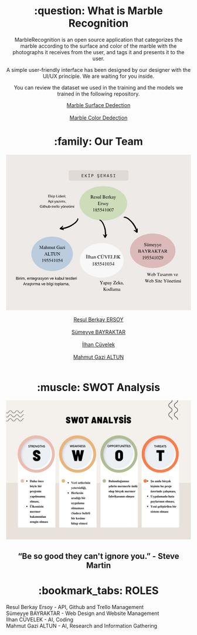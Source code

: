 <h1 align="center">:question: What is Marble Recognition</h1>

<div align="center">MarbleRecognition is an open source application that categorizes the marble according to the surface and color of the marble with the photographs it receives from the user, and tags it and presents it to the user.<br>

A simple user-friendly interface has been designed by our designer with the UI/UX principle. We are waiting for you inside.<br>

You can review the dataset we used in the training and the models we trained in the following repository.<br>
</div>
<div align="center"><a href="https://github.com/ilhancuvelek/marble_surface_detection">Marble Surface Dedection</a></div></br>
<div align="center"><a href="https://github.com/ilhancuvelek/marble_color_detection">Marble Color Dedection</a></div>

<h1 align="center">:family: Our Team</h1>
<p align="center">
<img src="https://github.com/berkayersoyy/MarbleRecognition/blob/main/TRL-1/Team-Diagram2.jpg"/>
</p>
<div align="center"><a href="https://github.com/berkayersoyy">Resul Berkay ERSOY</a></div></br>
<div align="center"><a href="https://github.com/smybayrktr">Sümeyye BAYRAKTAR</a></div></br>
<div align="center"><a href="https://github.com/ilhancuvelek">İlhan Cüvelek</a></div></br>
<div align="center"><a href="https://github.com/mahmutgazialtun">Mahmut Gazi ALTUN</a></div></br>

<h1 align="center">:muscle: SWOT Analysis</h1>
<p align="center">
<img src="https://github.com/berkayersoyy/MarbleRecognition/blob/main/TRL-1/SWOT-Diagram.jpeg"/>
</p>
<h2 align="center">“Be so good they can't ignore you.” - Steve Martin</h2>

<h1 align="center">:bookmark_tabs: ROLES</h1>
Resul Berkay Ersoy - API, Github and Trello Management <br>
Sümeyye BAYRAKTAR - Web Design and Website Management <br>
İlhan CÜVELEK - AI, Coding <br>
Mahmut Gazi ALTUN - AI, Research and Information Gathering
